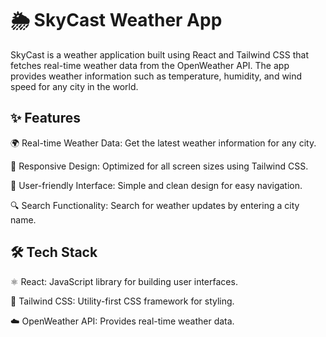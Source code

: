 
# 🌦️ SkyCast Weather App

SkyCast is a weather application built using React and Tailwind CSS that fetches real-time weather data from the OpenWeather API. The app provides weather information such as temperature, humidity, and wind speed for any city in the world.


## ✨ Features
🌍 Real-time Weather Data: Get the latest weather information for any city.

📱 Responsive Design: Optimized for all screen sizes using Tailwind CSS.

🧭 User-friendly Interface: Simple and clean design for easy navigation.

🔍 Search Functionality: Search for weather updates by entering a city name.
## 🛠️ Tech Stack

⚛️ React: JavaScript library for building user interfaces.

🎨 Tailwind CSS: Utility-first CSS framework for styling.

☁️ OpenWeather API: Provides real-time weather data.
